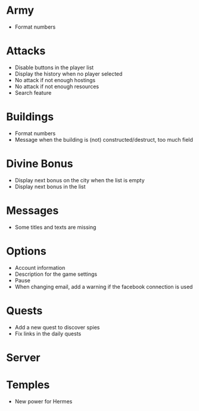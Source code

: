 # Army
* Format numbers

# Attacks
* Disable buttons in the player list
* Display the history when no player selected
* No attack if not enough hostings
* No attack if not enough resources
* Search feature

# Buildings
* Format numbers
* Message when the building is (not) constructed/destruct, too much field

# Divine Bonus
* Display next bonus on the city when the list is empty
* Display next bonus in the list

# Messages
* Some titles and texts are missing

# Options
* Account information
* Description for the game settings
* Pause
* When changing email, add a warning if the facebook connection is used

# Quests
* Add a new quest to discover spies
* Fix links in the daily quests

# Server

# Temples
* New power for Hermes

